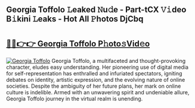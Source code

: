 ## Georgia Toffolo 𝙻eaked 𝙽u𝚍e - Part-tCX 𝚅𝚒deo B𝚒kini 𝙻eaks - Hot All 𝙿hotos DjCbq

# <h2><a href="http://ld6ppx.urlbe.top/?page=Georgia+Toffolo">🔗🔗👉👉 Georgia Toffolo P𝚑oto𝚜Vid𝚎o</a></h2>

[![Georgia Toffolo](https://i.imgur.com/eBuTRDB.gif)](http://ld6ppx.urlbe.top/?page=Georgia+Toffolo)
Georgia Toffolo, a multifaceted and thought-provoking character, eludes easy understanding. Her pioneering use of digital media for self-representation has enthralled and infuriated spectators, igniting debates on identity, artistic expression, and the evolving nature of online societies. Despite the ambiguity of her future plans, her mark on online culture is indelible. Armed with an unwavering spirit and undeniable allure, Georgia Toffolo journey in the virtual realm is unending.
